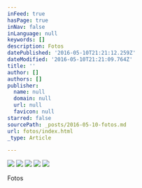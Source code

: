 ```yaml
---
inFeed: true
hasPage: true
inNav: false
inLanguage: null
keywords: []
description: Fotos
datePublished: '2016-05-10T21:21:12.259Z'
dateModified: '2016-05-10T21:21:09.764Z'
title: ''
author: []
authors: []
publisher:
  name: null
  domain: null
  url: null
  favicon: null
starred: false
sourcePath: _posts/2016-05-10-fotos.md
url: fotos/index.html
_type: Article

---
```

![](https://the-grid-user-content.s3-us-west-2.amazonaws.com/bc4711bd-9cc1-43f5-a940-bdeb21600d4f.jpg)
![](https://the-grid-user-content.s3-us-west-2.amazonaws.com/606151a7-c773-4984-921d-ddd015922a29.jpg)
![](https://the-grid-user-content.s3-us-west-2.amazonaws.com/d9d0af31-c0da-4211-9b17-690d11d1962b.jpg)
![](https://the-grid-user-content.s3-us-west-2.amazonaws.com/69179800-23bd-4620-b28d-ef8144bfa000.jpg)
![](https://the-grid-user-content.s3-us-west-2.amazonaws.com/6671fd24-5ec6-4ad1-a3e0-02c8e09da235.jpg)

Fotos